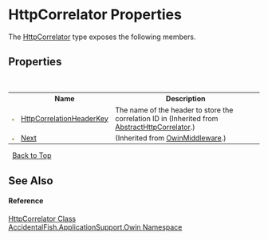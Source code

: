 # HttpCorrelator Properties
 

The <a href="3c998f12-736d-11ba-0106-74ef4ee6b6f4">HttpCorrelator</a> type exposes the following members.


## Properties
&nbsp;<table><tr><th></th><th>Name</th><th>Description</th></tr><tr><td>![Protected property](media/protproperty.gif "Protected property")</td><td><a href="eeadc9d6-5708-6779-ff7b-63af51d10052">HttpCorrelationHeaderKey</a></td><td>
The name of the header to store the correlation ID in
 (Inherited from <a href="f8cfbdab-39c0-c420-b201-3130f47b061d">AbstractHttpCorrelator</a>.)</td></tr><tr><td>![Protected property](media/protproperty.gif "Protected property")</td><td><a href="http://msdn2.microsoft.com/en-us/library/dn300366" target="_blank">Next</a></td><td> (Inherited from <a href="http://msdn2.microsoft.com/en-us/library/dn253760" target="_blank">OwinMiddleware</a>.)</td></tr></table>&nbsp;
<a href="#httpcorrelator-properties">Back to Top</a>

## See Also


#### Reference
<a href="3c998f12-736d-11ba-0106-74ef4ee6b6f4">HttpCorrelator Class</a><br /><a href="ca0f21c8-cb45-80fc-2327-cea660751f78">AccidentalFish.ApplicationSupport.Owin Namespace</a><br />